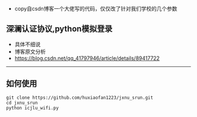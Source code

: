 

- copy自csdn博客一个大佬写的代码，仅仅改了针对我们学校的几个参数

## 深澜认证协议,python模拟登录

 - 具体不细说
 - 博客原文分析
 - https://blog.csdn.net/qq_41797946/article/details/89417722
***
## 如何使用
~~~
git clone https://github.com/huxiaofan1223/jxnu_srun.git
cd jxnu_srun
python icjlu_wifi.py
~~~
